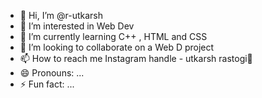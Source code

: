 - 👋 Hi, I’m @r-utkarsh
- 👀 I’m interested in Web Dev
- 🌱 I’m currently learning C++ , HTML and CSS
- 💞️ I’m looking to collaborate on a Web D project
- 📫 How to reach me Instagram handle - utkarsh rastogi💸
- 😄 Pronouns: ...
- ⚡ Fun fact: ...

<!---
r-utkarsh/r-utkarsh is a ✨ special ✨ repository because its `README.md` (this file) appears on your GitHub profile.
You can click the Preview link to take a look at your changes.
--->
